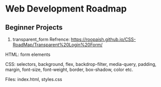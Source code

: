 # Web Development Roadmap

## Beginner Projects

1. transparent_form
Refrence: https://roopaish.github.io/CSS-RoadMap/Transparent%20Login%20Form/

HTML: form elements

CSS: selectors, background, flex, backdrop-filter, media-query, padding, margin, font-size, font-weight, border, box-shadow, color etc.

Files: index.html, styles.css
